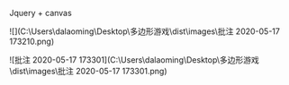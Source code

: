 Jquery + canvas

![](C:\Users\dalaoming\Desktop\多边形游戏\dist\images\批注 2020-05-17 173210.png)



![批注 2020-05-17 173301](C:\Users\dalaoming\Desktop\多边形游戏\dist\images\批注 2020-05-17 173301.png)